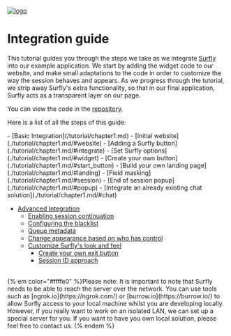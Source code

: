 <a href="https://www.surfly.com/">![logo](images/logosmall.png)</a>
# Integration guide


This tutorial guides you through the steps we take as we integrate [Surfly](https://www.surfly.com/) into our example application. We start by adding the widget code to our website, and make small adaptations to the code in order to customize the way the session behaves and appears. As we progress through the tutorial, we strip away Surfly's extra functionality, so that in our final application, Surfly acts as a transparent layer on our page. 

You can view the code in the [repository](https://github.com/MathildeJ/integrationGuide_commits/commits/master).
<p>Here is a list of all the steps of this guide:</p>
 - [Basic Integration](/tutorial/chapter1.md)
   - [Initial website](./tutorial/chapter1.md/#website)
   - [Adding a Surfly button](./tutorial/chapter1.md/#integrate)
   - [Set Surfly options](./tutorial/chapter1.md/#widget)
   - [Create your own button](./tutorial/chapter1.md/#start_button)
   - [Build your own landing page](./tutorial/chapter1.md/#landing)
   - [Field masking](./tutorial/chapter1.md/#session)
   - [End of session popup](./tutorial/chapter1.md/#popup)
   - [Integrate an already existing chat solution](./tutorial/chapter1.md/#chat)
   
   
 - [Advanced Integration](/tutorial/advanced_integration.md)
   - [Enabling session continuation](./tutorial/advanced_integration.md/#receipt)
   - [Configuring the blacklist](./tutorial/advanced_integration.md/#blacklist)
   - [Queue metadata](./tutorial/advanced_integration.md/#metadata)
   - [Change appearance based on who has control](./tutorial/advanced_options.md/#control_appearance)
   - [Customize Surfly's look and feel](./tutorial/advanced_integration.md/#remove-ui)
     - [Create your own exit button](./tutorial/advanced_integration.md/#exit_button)
     - [Session ID approach](./tutorial/advanced_integration.md/#small_button)


<br>
{% em color="#ffffe0" %}Please note: 
It is important to note that Surfly needs to be able to reach the server over the network. You can use tools such as [ngrok.io](https://ngrok.com/) or [burrow.io](https://burrow.io/) to allow Surfly access to your local machine whilst you are developing locally.  However, if you really want to work on an isolated LAN, we can set up a special server for you. If you want to have you own local solution, please feel free to contact us. {% endem %}


